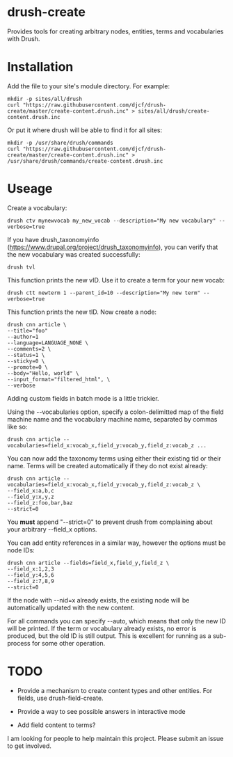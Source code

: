 # drush-create

Provides tools for creating arbitrary nodes, entities, terms and vocabularies with Drush.

# Installation

Add the file to your site's module directory. For example:

    mkdir -p sites/all/drush
    curl "https://raw.githubusercontent.com/djcf/drush-create/master/create-content.drush.inc" > sites/all/drush/create-content.drush.inc

Or put it where drush will be able to find it for all sites:

    mkdir -p /usr/share/drush/commands
    curl "https://raw.githubusercontent.com/djcf/drush-create/master/create-content.drush.inc" > /usr/share/drush/commands/create-content.drush.inc

# Useage

Create a vocabulary:

    drush ctv mynewvocab my_new_vocab --description="My new vocabulary" --verbose=true

If you have drush_taxonomyinfo (https://www.drupal.org/project/drush_taxonomyinfo), you can verify that the new vocabulary was created successfully:

	drush tvl

This function prints the new vID. Use it to create a term for your new vocab:

    drush ctt newterm 1 --parent_id=10 --description="My new term" --verbose=true

This function prints the new tID. Now create a node:

    drush cnn article \
	--title="foo"
	--author=1
	--language=LANGUAGE_NONE \
	--comments=2 \
	--status=1 \
	--sticky=0 \
	--promote=0 \
	--body="Hello, world" \
	--input_format="filtered_html", \
	--verbose

Adding custom fields in batch mode is a little trickier.

Using the --vocabularies option, specify a colon-delimitted map of the field machine name and the vocabulary machine name, separated by commas like so:

    drush cnn article --vocabularies=field_x:vocab_x,field_y:vocab_y,field_z:vocab_z ...

You can now add the taxonomy terms using either their existing tid or their name. Terms will be created automatically if they do not exist already:

    drush cnn article --vocabularies=field_x:vocab_x,field_y:vocab_y,field_z:vocab_z \
	--field_x:a,b,c
	--field_y:x,y,z
	--field_z:foo,bar,baz
	--strict=0

You **must** append "--strict=0" to prevent drush from complaining about your arbitrary --field_x options.

You can add entity references in a similar way, however the options must be node IDs:

    drush cnn article --fields=field_x,field_y,field_z \
	--field_x:1,2,3
	--field_y:4,5,6
	--field_z:7,8,9
	--strict=0

If the node with --nid=x already exists, the existing node will be automatically updated with the new content.

For all commands you can specify --auto, which means that only the new ID will be printed. If the term or vocabulary already exists, no error is produced, but the old ID is still output. This is excellent for running as a sub-process for some other operation.

# TODO

* Provide a mechanism to create content types and other entities. For fields, use drush-field-create.

* Provide a way to see possible answers in interactive mode

* Add field content to terms?

I am looking for people to help maintain this project. Please submit an issue to get involved.
